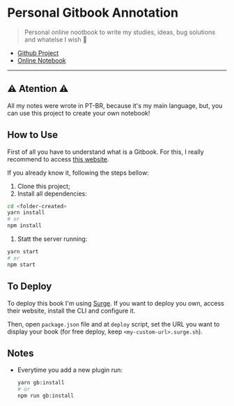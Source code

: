 # Personal Gitbook Annotation

> Personal online nootbook to write my studies, ideas, bug solutions and whatelse I wish :notebook:

* [Github Project](https://github.com/raulfdm/annotation-book)
* [Online Notebook](https://raulfdm-gitbook.surge.sh/)

---

## :warning: Atention :warning:

All my notes were wrote in PT-BR, because it's my main language, but, you can use this project to create your own notebook!

## How to Use

First of all you have to understand what is a Gitbook. For this, I really recommend to access [this website](https://toolchain.gitbook.com/).

If you already know it, following the steps bellow:

1. Clone this project;
1. Install all dependencies:


```bash
cd <folder-created>
yarn install
# or
npm install
```

1. Statt the server running:


```bash
yarn start
# or
npm start
```

## To Deploy

To deploy this book I'm using [Surge](https://surge.sh/). If you want to deploy you own, access their website, install the CLI and configure it.

Then, open `package.json` file and at `deploy` script, set the URL you want to display your book (for free deploy, keep `<my-custom-url>.surge.sh`).

## Notes

* Everytime you add a new plugin run:
  ```bash
  yarn gb:install
  # or
  npm run gb:install
  ```
